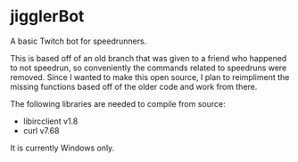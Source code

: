 # jigglerBot
 A basic Twitch bot for speedrunners.
 
 This is based off of an old branch that was given to a friend who happened to not speedrun, so conveniently the commands related to speedruns were removed. Since I wanted to make this open source, I plan to reimpliment the missing functions based off of the older code and work from there.
 
 The following libraries are needed to compile from source:
 * libircclient v1.8
 * curl v7.68
 
 It is currently Windows only.
